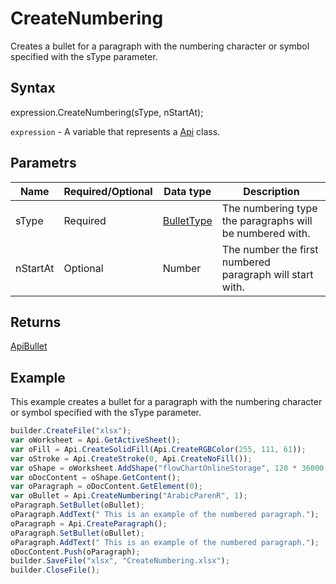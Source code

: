 # CreateNumbering

Creates a bullet for a paragraph with the numbering character or symbol specified with the sType parameter.

## Syntax

expression.CreateNumbering(sType, nStartAt);

`expression` - A variable that represents a [Api](../Api.md) class.

## Parametrs

| **Name** | **Required/Optional** | **Data type** | **Description** |
| ------------- | ------------- | ------------- | ------------- |
| sType | Required | [BulletType](../../../Enumerations/BulletType.md) | The numbering type the paragraphs will be numbered with. |
| nStartAt | Optional | Number | The number the first numbered paragraph will start with. |

## Returns

[ApiBullet](../../ApiBullet/ApiBullet.md)

## Example

This example creates a bullet for a paragraph with the numbering character or symbol specified with the sType parameter.

```javascript
builder.CreateFile("xlsx");
var oWorksheet = Api.GetActiveSheet();
var oFill = Api.CreateSolidFill(Api.CreateRGBColor(255, 111, 61));
var oStroke = Api.CreateStroke(0, Api.CreateNoFill());
var oShape = oWorksheet.AddShape("flowChartOnlineStorage", 120 * 36000, 35 * 36000, oFill, oStroke, 0, 2 * 36000, 0, 3 * 36000);
var oDocContent = oShape.GetContent();
var oParagraph = oDocContent.GetElement(0);
var oBullet = Api.CreateNumbering("ArabicParenR", 1);
oParagraph.SetBullet(oBullet);
oParagraph.AddText(" This is an example of the numbered paragraph.");
oParagraph = Api.CreateParagraph();
oParagraph.SetBullet(oBullet);
oParagraph.AddText(" This is an example of the numbered paragraph.");
oDocContent.Push(oParagraph);
builder.SaveFile("xlsx", "CreateNumbering.xlsx");
builder.CloseFile();
```